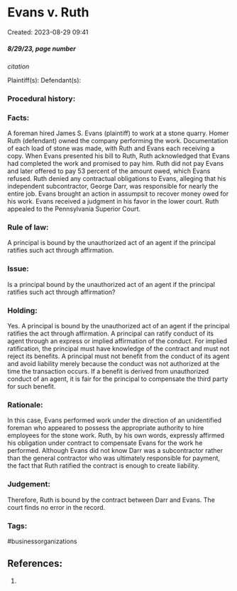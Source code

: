 # Evans v. Ruth
Created: 2023-08-29 09:41

##### 8/29/23, page number
*citation*

Plaintiff(s):
Defendant(s):

### Procedural history:

### Facts:
A foreman hired James S. Evans (plaintiff) to work at a stone quarry. Homer Ruth (defendant) owned the company performing the work. Documentation of each load of stone was made, with Ruth and Evans each receiving a copy. When Evans presented his bill to Ruth, Ruth acknowledged that Evans had completed the work and promised to pay him. Ruth did not pay Evans and later offered to pay 53 percent of the amount owed, which Evans refused. Ruth denied any contractual obligations to Evans, alleging that his independent subcontractor, George Darr, was responsible for nearly the entire job. Evans brought an action in assumpsit to recover money owed for his work. Evans received a judgment in his favor in the lower court. Ruth appealed to the Pennsylvania Superior Court.

### Rule of law:
A principal is bound by the unauthorized act of an agent if the principal ratifies such act through affirmation.

### Issue:
Is a principal bound by the unauthorized act of an agent if the principal ratifies such act through affirmation?

### Holding:
Yes. A principal is bound by the unauthorized act of an agent if the principal ratifies the act through affirmation. A principal can ratify conduct of its agent through an express or implied affirmation of the conduct. For implied ratification, the principal must have knowledge of the contract and must not reject its benefits. A principal must not benefit from the conduct of its agent and avoid liability merely because the conduct was not authorized at the time the transaction occurs. If a benefit is derived from unauthorized conduct of an agent, it is fair for the principal to compensate the third party for such benefit.

### Rationale:
In this case, Evans performed work under the direction of an unidentified foreman who appeared to possess the appropriate authority to hire employees for the stone work. Ruth, by his own words, expressly affirmed his obligation under contract to compensate Evans for the work he performed. Although Evans did not know Darr was a subcontractor rather than the general contractor who was ultimately responsible for payment, the fact that Ruth ratified the contract is enough to create liability.

### Judgement:
Therefore, Ruth is bound by the contract between Darr and Evans. The court finds no error in the record.

### Tags:
#businessorganizations 



## References:

1. 